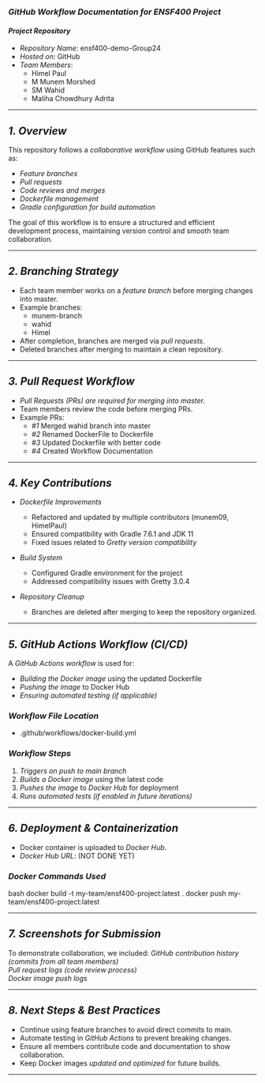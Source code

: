 ### *GitHub Workflow Documentation for ENSF400 Project*

#### *Project Repository*  
- *Repository Name*: ensf400-demo-Group24  
- *Hosted on*: GitHub  
- *Team Members*:  
  - Himel Paul  
  - M Munem Morshed
  - SM Wahid  
  - Maliha Chowdhury Adrita
 
---

## *1. Overview*
This repository follows a *collaborative workflow* using GitHub features such as:
- *Feature branches*
- *Pull requests*
- *Code reviews and merges*
- *Dockerfile management*
- *Gradle configuration for build automation*

The goal of this workflow is to ensure a structured and efficient development process, maintaining version control and smooth team collaboration.

---

## *2. Branching Strategy*
- Each team member works on a *feature branch* before merging changes into master.
- Example branches:
  - munem-branch
  - wahid
  - Himel
- After completion, branches are merged via *pull requests*.
- Deleted branches after merging to maintain a clean repository.

---

## *3. Pull Request Workflow*
- *Pull Requests (PRs) are required for merging into master.*
- Team members review the code before merging PRs.
- Example PRs:
  - *#1* Merged wahid branch into master
  - *#2* Renamed DockerFile to Dockerfile
  - *#3* Updated Dockerfile with better code
  - *#4* Created Workflow Documentation

---

## *4. Key Contributions*
- *Dockerfile Improvements*
  - Refactored and updated by multiple contributors (munem09, HimelPaul)
  - Ensured compatibility with Gradle 7.6.1 and JDK 11
  - Fixed issues related to *Gretty version compatibility*

- *Build System*
  - Configured Gradle environment for the project
  - Addressed compatibility issues with Gretty 3.0.4

- *Repository Cleanup*
  - Branches are deleted after merging to keep the repository organized.

---

## *5. GitHub Actions Workflow (CI/CD)*
A *GitHub Actions workflow* is used for:
- *Building the Docker image* using the updated Dockerfile
- *Pushing the image* to Docker Hub
- *Ensuring automated testing (if applicable)*

### *Workflow File Location*
- .github/workflows/docker-build.yml

### *Workflow Steps*
1. *Triggers on push to main branch*  
2. *Builds a Docker image* using the latest code  
3. *Pushes the image* to *Docker Hub* for deployment  
4. *Runs automated tests (if enabled in future iterations)*  

---

## *6. Deployment & Containerization*
- Docker container is uploaded to *Docker Hub*.
- *Docker Hub URL*: (NOT DONE YET)

### *Docker Commands Used*
bash
docker build -t my-team/ensf400-project:latest .
docker push my-team/ensf400-project:latest


---

## *7. Screenshots for Submission*
To demonstrate collaboration, we included:
 *GitHub contribution history (commits from all team members)*  
 *Pull request logs (code review process)*  
 *Docker image push logs*  

---

## *8. Next Steps & Best Practices*
- Continue using feature branches to avoid direct commits to main.
- Automate testing in *GitHub Actions* to prevent breaking changes.
- Ensure all members contribute code and documentation to show collaboration.
- Keep Docker images *updated and optimized* for future builds.

---

